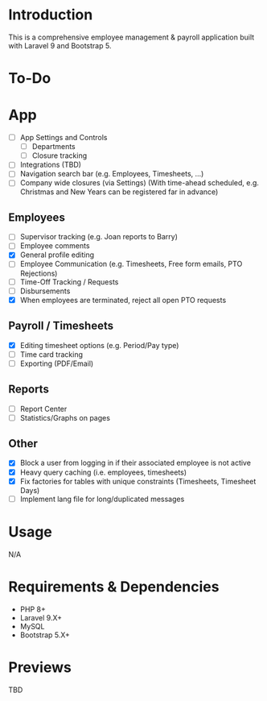 # Introduction

This is a comprehensive employee management & payroll application built with Laravel 9 and Bootstrap 5.

# To-Do

# App

- [ ] App Settings and Controls
  - [ ] Departments
  - [ ] Closure tracking
- [ ] Integrations (TBD)
- [ ] Navigation search bar (e.g. Employees, Timesheets, ...)
- [ ] Company wide closures (via Settings) (With time-ahead scheduled, e.g. Christmas and New Years can be registered far in advance)

## Employees

- [ ] Supervisor tracking (e.g. Joan reports to Barry)
- [ ] Employee comments
- [X] General profile editing
- [ ] Employee Communication (e.g. Timesheets, Free form emails, PTO Rejections)
- [ ] Time-Off Tracking / Requests
- [ ] Disbursements
- [X] When employees are terminated, reject all open PTO requests

## Payroll / Timesheets

- [X] Editing timesheet options (e.g. Period/Pay type)
- [ ] Time card tracking
- [ ] Exporting (PDF/Email)

## Reports

- [ ] Report Center
- [ ] Statistics/Graphs on pages

## Other

- [X] Block a user from logging in if their associated employee is not active
- [X] Heavy query caching (i.e. employees, timesheets)
- [X] Fix factories for tables with unique constraints (Timesheets, Timesheet Days)
- [ ] Implement lang file for long/duplicated messages

# Usage

N/A

# Requirements & Dependencies

- PHP 8+
- Laravel 9.X+
- MySQL
- Bootstrap 5.X+

# Previews

TBD
